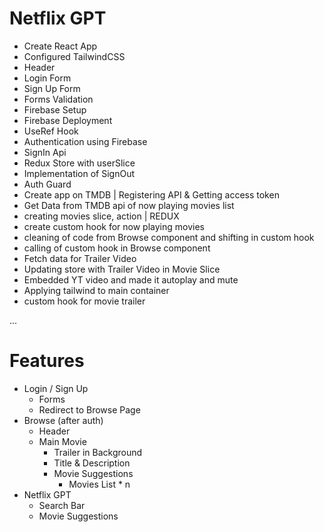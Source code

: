 # Netflix GPT

- Create React App
- Configured TailwindCSS
- Header
- Login Form
- Sign Up Form
- Forms Validation
- Firebase Setup
- Firebase Deployment
- UseRef Hook
- Authentication using Firebase
- SignIn Api
- Redux Store with userSlice
- Implementation of SignOut
- Auth Guard
- Create app on TMDB | Registering API & Getting access token
- Get Data from TMDB api of now playing movies list
- creating movies slice, action | REDUX
- create custom hook for now playing movies
- cleaning of code from Browse component and shifting in custom hook
- calling of custom hook in Browse component
- Fetch data for Trailer Video
- Updating store with Trailer Video in Movie Slice
- Embedded YT video and made it autoplay and mute
- Applying tailwind to main container
- custom hook for movie trailer


...
# Features
- Login / Sign Up
    - Forms
    - Redirect to Browse Page
- Browse (after auth)
    - Header
    - Main Movie
        - Trailer in Background
        - Title & Description
        - Movie Suggestions
             - Movies List * n
- Netflix GPT
    - Search Bar
    - Movie Suggestions